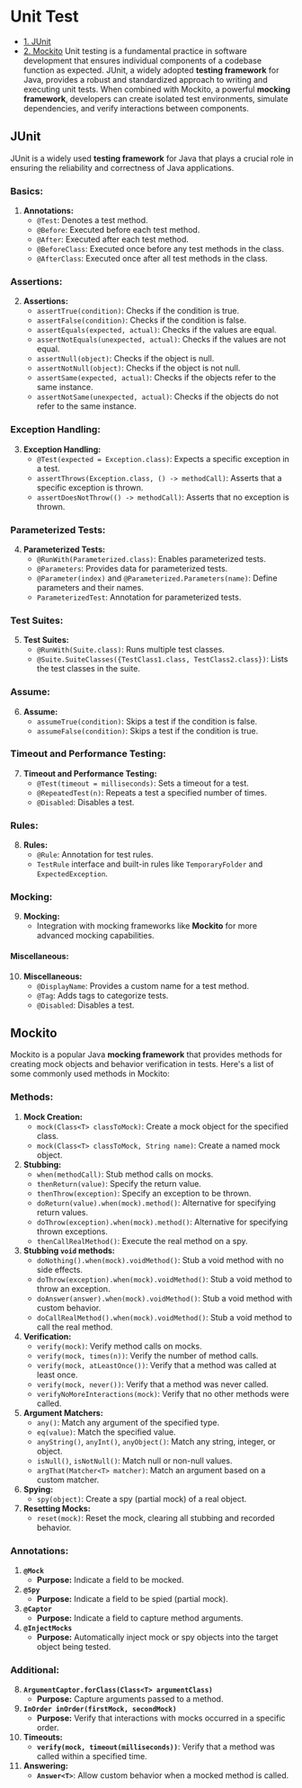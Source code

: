 # Unit Test
- [1. JUnit](#section-1)
- [2. Mockito](#section-2)
Unit testing is a fundamental practice in software development that ensures individual components of a codebase function as expected. JUnit, a widely adopted **testing framework** for Java, provides a robust and standardized approach to writing and executing unit tests. When combined with Mockito, a powerful **mocking framework**, developers can create isolated test environments, simulate dependencies, and verify interactions between components.

<a name="section-1"></a>
## JUnit
JUnit is a widely used **testing framework** for Java that plays a crucial role in ensuring the reliability and correctness of Java applications. 

### Basics:
1. **Annotations:**
   - `@Test`: Denotes a test method.
   - `@Before`: Executed before each test method.
   - `@After`: Executed after each test method.
   - `@BeforeClass`: Executed once before any test methods in the class.
   - `@AfterClass`: Executed once after all test methods in the class.
### Assertions:
2. **Assertions:**
   - `assertTrue(condition)`: Checks if the condition is true.
   - `assertFalse(condition)`: Checks if the condition is false.
   - `assertEquals(expected, actual)`: Checks if the values are equal.
   - `assertNotEquals(unexpected, actual)`: Checks if the values are not equal.
   - `assertNull(object)`: Checks if the object is null.
   - `assertNotNull(object)`: Checks if the object is not null.
   - `assertSame(expected, actual)`: Checks if the objects refer to the same instance.
   - `assertNotSame(unexpected, actual)`: Checks if the objects do not refer to the same instance.
### Exception Handling:
3. **Exception Handling:**
   - `@Test(expected = Exception.class)`: Expects a specific exception in a test.
   - `assertThrows(Exception.class, () -> methodCall)`: Asserts that a specific exception is thrown.
   - `assertDoesNotThrow(() -> methodCall)`: Asserts that no exception is thrown.
### Parameterized Tests:
4. **Parameterized Tests:**
   - `@RunWith(Parameterized.class)`: Enables parameterized tests.
   - `@Parameters`: Provides data for parameterized tests.
   - `@Parameter(index)` and `@Parameterized.Parameters(name)`: Define parameters and their names.
   - `ParameterizedTest`: Annotation for parameterized tests.
### Test Suites:
5. **Test Suites:**
   - `@RunWith(Suite.class)`: Runs multiple test classes.
   - `@Suite.SuiteClasses({TestClass1.class, TestClass2.class})`: Lists the test classes in the suite.
### Assume:
6. **Assume:**
   - `assumeTrue(condition)`: Skips a test if the condition is false.
   - `assumeFalse(condition)`: Skips a test if the condition is true.
### Timeout and Performance Testing:
7. **Timeout and Performance Testing:**
   - `@Test(timeout = milliseconds)`: Sets a timeout for a test.
   - `@RepeatedTest(n)`: Repeats a test a specified number of times.
   - `@Disabled`: Disables a test.
### Rules:
8. **Rules:**
   - `@Rule`: Annotation for test rules.
   - `TestRule` interface and built-in rules like `TemporaryFolder` and `ExpectedException`.
### Mocking:
9. **Mocking:**
   - Integration with mocking frameworks like **Mockito** for more advanced mocking capabilities.
#### Miscellaneous:
10. **Miscellaneous:**
    - `@DisplayName`: Provides a custom name for a test method.
    - `@Tag`: Adds tags to categorize tests.
    - `@Disabled`: Disables a test.

<a name="section-2"></a>
## Mockito
Mockito is a popular Java **mocking framework** that provides methods for creating mock objects and behavior verification in tests. Here's a list of some commonly used methods in Mockito:

### Methods:
1. **Mock Creation:**
   - `mock(Class<T> classToMock)`: Create a mock object for the specified class.
   - `mock(Class<T> classToMock, String name)`: Create a named mock object.
2. **Stubbing:**
   - `when(methodCall)`: Stub method calls on mocks.
   - `thenReturn(value)`: Specify the return value.
   - `thenThrow(exception)`: Specify an exception to be thrown.
   - `doReturn(value).when(mock).method()`: Alternative for specifying return values.
   - `doThrow(exception).when(mock).method()`: Alternative for specifying thrown exceptions.
   - `thenCallRealMethod()`: Execute the real method on a spy.
3. **Stubbing `void` methods:**
   - `doNothing().when(mock).voidMethod()`: Stub a void method with no side effects.
   - `doThrow(exception).when(mock).voidMethod()`: Stub a void method to throw an exception.
   - `doAnswer(answer).when(mock).voidMethod()`: Stub a void method with custom behavior.
   - `doCallRealMethod().when(mock).voidMethod()`: Stub a void method to call the real method.
4. **Verification:**
   - `verify(mock)`: Verify method calls on mocks.
   - `verify(mock, times(n))`: Verify the number of method calls.
   - `verify(mock, atLeastOnce())`: Verify that a method was called at least once.
   - `verify(mock, never())`: Verify that a method was never called.
   - `verifyNoMoreInteractions(mock)`: Verify that no other methods were called.
5. **Argument Matchers:**
   - `any()`: Match any argument of the specified type.
   - `eq(value)`: Match the specified value.
   - `anyString()`, `anyInt()`, `anyObject()`: Match any string, integer, or object.
   - `isNull()`, `isNotNull()`: Match null or non-null values.
   - `argThat(Matcher<T> matcher)`: Match an argument based on a custom matcher.
6. **Spying:**
   - `spy(object)`: Create a spy (partial mock) of a real object.
7. **Resetting Mocks:**
   - `reset(mock)`: Reset the mock, clearing all stubbing and recorded behavior.
### Annotations:
1. **`@Mock`**
   - **Purpose:** Indicate a field to be mocked.
2. **`@Spy`**
   - **Purpose:** Indicate a field to be spied (partial mock).
3. **`@Captor`**
   - **Purpose:** Indicate a field to capture method arguments.
4. **`@InjectMocks`**
   - **Purpose:** Automatically inject mock or spy objects into the target object being tested.
### Additional:
8. **`ArgumentCaptor.forClass(Class<T> argumentClass)`**
   - **Purpose:** Capture arguments passed to a method.
9. **`InOrder inOrder(firstMock, secondMock)`**
   - **Purpose:** Verify that interactions with mocks occurred in a specific order.
10. **Timeouts:**
    - **`verify(mock, timeout(milliseconds))`**: Verify that a method was called within a specified time.
11. **Answering:**
    - **`Answer<T>`**: Allow custom behavior when a mocked method is called.